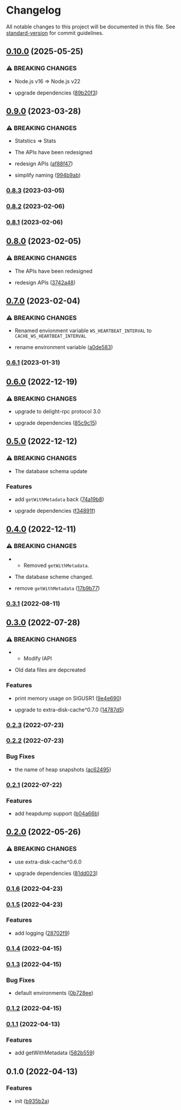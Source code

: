 # Changelog

All notable changes to this project will be documented in this file. See [standard-version](https://github.com/conventional-changelog/standard-version) for commit guidelines.

## [0.10.0](https://github.com/BlackGlory/cache/compare/v0.9.0...v0.10.0) (2025-05-25)


### ⚠ BREAKING CHANGES

* Node.js v16 => Node.js v22

* upgrade dependencies ([89b20f3](https://github.com/BlackGlory/cache/commit/89b20f33105b272d3e4b318802f76433dc95044e))

## [0.9.0](https://github.com/BlackGlory/cache/compare/v0.8.3...v0.9.0) (2023-03-28)


### ⚠ BREAKING CHANGES

* Statstics => Stats
* The APIs have been redesigned

* redesign APIs ([af88f47](https://github.com/BlackGlory/cache/commit/af88f475ad1c949fad0688a528bde5e4e7828495))
* simplify naming ([994b9ab](https://github.com/BlackGlory/cache/commit/994b9abef6852ead47c013fd785334fbc6827ff1))

### [0.8.3](https://github.com/BlackGlory/cache/compare/v0.8.2...v0.8.3) (2023-03-05)

### [0.8.2](https://github.com/BlackGlory/cache/compare/v0.8.1...v0.8.2) (2023-02-06)

### [0.8.1](https://github.com/BlackGlory/cache/compare/v0.8.0...v0.8.1) (2023-02-06)

## [0.8.0](https://github.com/BlackGlory/cache/compare/v0.7.0...v0.8.0) (2023-02-05)


### ⚠ BREAKING CHANGES

* The APIs have been redesigned

* redesign APIs ([3742a48](https://github.com/BlackGlory/cache/commit/3742a486aa5eff02aec47d0bb0ba532453c9abf8))

## [0.7.0](https://github.com/BlackGlory/cache/compare/v0.6.1...v0.7.0) (2023-02-04)


### ⚠ BREAKING CHANGES

* Renamed envionment variable `WS_HEARTBEAT_INTERVAL` to `CACHE_WS_HEARTBEAT_INTERVAL`

* rename environment variable ([a0de583](https://github.com/BlackGlory/cache/commit/a0de5830feb07cc2ff0ebf5bb39fee046687a84a))

### [0.6.1](https://github.com/BlackGlory/cache/compare/v0.6.0...v0.6.1) (2023-01-31)

## [0.6.0](https://github.com/BlackGlory/cache/compare/v0.5.0...v0.6.0) (2022-12-19)


### ⚠ BREAKING CHANGES

* upgrade to delight-rpc protocol 3.0

* upgrade dependencies ([85c9c15](https://github.com/BlackGlory/cache/commit/85c9c15c8074cfba4763f3265cdc911b2fcd75d7))

## [0.5.0](https://github.com/BlackGlory/cache/compare/v0.4.0...v0.5.0) (2022-12-12)


### ⚠ BREAKING CHANGES

* The database schema update

### Features

* add `getWithMetadata` back ([74a19b8](https://github.com/BlackGlory/cache/commit/74a19b81dbfc90bb3d9a9b1a14ee1251b7314008))


* upgrade dependencies ([f34891f](https://github.com/BlackGlory/cache/commit/f34891fc605456b265169dfc5520bb3b396a8532))

## [0.4.0](https://github.com/BlackGlory/cache/compare/v0.3.1...v0.4.0) (2022-12-11)


### ⚠ BREAKING CHANGES

* - Removed `getWithMetadata`.
- The database scheme changed.

* remove `getWithMetadata` ([17b9b77](https://github.com/BlackGlory/cache/commit/17b9b77f5e944fc3c730a82bf304940d8a2a50ea))

### [0.3.1](https://github.com/BlackGlory/cache/compare/v0.3.0...v0.3.1) (2022-08-11)

## [0.3.0](https://github.com/BlackGlory/cache/compare/v0.2.3...v0.3.0) (2022-07-28)


### ⚠ BREAKING CHANGES

* - Modify IAPI
- Old data files are depcreated

### Features

* print memory usage on SIGUSR1 ([9e4e690](https://github.com/BlackGlory/cache/commit/9e4e6905e559734651d0b47c9d9c35948f2746d3))


* upgrade to extra-disk-cache^0.7.0 ([14787d5](https://github.com/BlackGlory/cache/commit/14787d5aec1d7d75d7bea0ea9677ce68dbc1e818))

### [0.2.3](https://github.com/BlackGlory/cache/compare/v0.2.2...v0.2.3) (2022-07-23)

### [0.2.2](https://github.com/BlackGlory/cache/compare/v0.2.1...v0.2.2) (2022-07-23)


### Bug Fixes

* the name of heap snapshots ([ac62495](https://github.com/BlackGlory/cache/commit/ac62495dec8c71da86a5fd280b8a3275bd951d59))

### [0.2.1](https://github.com/BlackGlory/cache/compare/v0.2.0...v0.2.1) (2022-07-22)


### Features

* add heapdump support ([b04a66b](https://github.com/BlackGlory/cache/commit/b04a66ba5cdf3ec0b60cb1cb760bb547e27df9b5))

## [0.2.0](https://github.com/BlackGlory/cache/compare/v0.1.6...v0.2.0) (2022-05-26)


### ⚠ BREAKING CHANGES

* use extra-disk-cache^0.6.0

* upgrade dependencies ([81dd023](https://github.com/BlackGlory/cache/commit/81dd0235c876b6d0d647528b1fbb5140aea26993))

### [0.1.6](https://github.com/BlackGlory/cache/compare/v0.1.5...v0.1.6) (2022-04-23)

### [0.1.5](https://github.com/BlackGlory/cache/compare/v0.1.4...v0.1.5) (2022-04-23)


### Features

* add logging ([28702f9](https://github.com/BlackGlory/cache/commit/28702f933d81cef40f3fbf6085efcd51f99df394))

### [0.1.4](https://github.com/BlackGlory/cache/compare/v0.1.3...v0.1.4) (2022-04-15)

### [0.1.3](https://github.com/BlackGlory/cache/compare/v0.1.2...v0.1.3) (2022-04-15)


### Bug Fixes

* default environments ([0b728ee](https://github.com/BlackGlory/cache/commit/0b728ee7b9ff083a3256e75e80db56d2ea985e26))

### [0.1.2](https://github.com/BlackGlory/cache/compare/v0.1.1...v0.1.2) (2022-04-15)

### [0.1.1](https://github.com/BlackGlory/cache/compare/v0.1.0...v0.1.1) (2022-04-13)


### Features

* add getWithMetadata ([582b559](https://github.com/BlackGlory/cache/commit/582b5593cd658a4b76f59c513335ffb714e176f3))

## 0.1.0 (2022-04-13)


### Features

* init ([b935b2a](https://github.com/BlackGlory/cache/commit/b935b2a12c7044d1da4f351da846a0e974e5f828))
